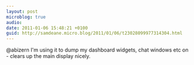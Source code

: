 ```yaml
---
layout: post
microblog: true
audio: 
date: 2011-01-06 15:48:21 +0100
guid: http://samdeane.micro.blog/2011/01/06/t23028099977314304.html
---
```

@abizern I'm using it to dump my dashboard widgets, chat windows etc on - clears up the main display nicely.
